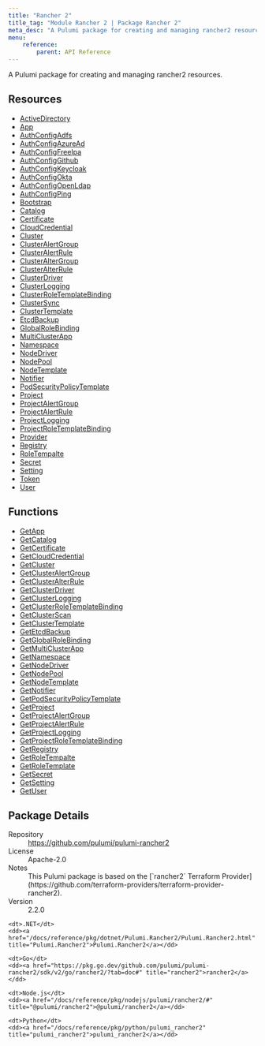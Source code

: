```yaml
---
title: "Rancher 2"
title_tag: "Module Rancher 2 | Package Rancher 2"
meta_desc: "A Pulumi package for creating and managing rancher2 resources."
menu:
    reference:
        parent: API Reference
---
```


<!-- WARNING: this file was generated by Pulumi Docs Generator. -->
<!-- Do not edit by hand unless you're certain you know what you are doing! -->

A Pulumi package for creating and managing rancher2 resources.

<h2 id="resources">Resources</h2>
<ul class="api">
    <li><a href="activedirectory" title="ActiveDirectory"><span class="symbol resource"></span>ActiveDirectory</a></li>
    <li><a href="app" title="App"><span class="symbol resource"></span>App</a></li>
    <li><a href="authconfigadfs" title="AuthConfigAdfs"><span class="symbol resource"></span>AuthConfigAdfs</a></li>
    <li><a href="authconfigazuread" title="AuthConfigAzureAd"><span class="symbol resource"></span>AuthConfigAzureAd</a></li>
    <li><a href="authconfigfreeipa" title="AuthConfigFreeIpa"><span class="symbol resource"></span>AuthConfigFreeIpa</a></li>
    <li><a href="authconfiggithub" title="AuthConfigGithub"><span class="symbol resource"></span>AuthConfigGithub</a></li>
    <li><a href="authconfigkeycloak" title="AuthConfigKeycloak"><span class="symbol resource"></span>AuthConfigKeycloak</a></li>
    <li><a href="authconfigokta" title="AuthConfigOkta"><span class="symbol resource"></span>AuthConfigOkta</a></li>
    <li><a href="authconfigopenldap" title="AuthConfigOpenLdap"><span class="symbol resource"></span>AuthConfigOpenLdap</a></li>
    <li><a href="authconfigping" title="AuthConfigPing"><span class="symbol resource"></span>AuthConfigPing</a></li>
    <li><a href="bootstrap" title="Bootstrap"><span class="symbol resource"></span>Bootstrap</a></li>
    <li><a href="catalog" title="Catalog"><span class="symbol resource"></span>Catalog</a></li>
    <li><a href="certificate" title="Certificate"><span class="symbol resource"></span>Certificate</a></li>
    <li><a href="cloudcredential" title="CloudCredential"><span class="symbol resource"></span>CloudCredential</a></li>
    <li><a href="cluster" title="Cluster"><span class="symbol resource"></span>Cluster</a></li>
    <li><a href="clusteralertgroup" title="ClusterAlertGroup"><span class="symbol resource"></span>ClusterAlertGroup</a></li>
    <li><a href="clusteralertrule" title="ClusterAlertRule"><span class="symbol resource"></span>ClusterAlertRule</a></li>
    <li><a href="clusteraltergroup" title="ClusterAlterGroup"><span class="symbol resource"></span>ClusterAlterGroup</a></li>
    <li><a href="clusteralterrule" title="ClusterAlterRule"><span class="symbol resource"></span>ClusterAlterRule</a></li>
    <li><a href="clusterdriver" title="ClusterDriver"><span class="symbol resource"></span>ClusterDriver</a></li>
    <li><a href="clusterlogging" title="ClusterLogging"><span class="symbol resource"></span>ClusterLogging</a></li>
    <li><a href="clusterroletemplatebinding" title="ClusterRoleTemplateBinding"><span class="symbol resource"></span>ClusterRoleTemplateBinding</a></li>
    <li><a href="clustersync" title="ClusterSync"><span class="symbol resource"></span>ClusterSync</a></li>
    <li><a href="clustertemplate" title="ClusterTemplate"><span class="symbol resource"></span>ClusterTemplate</a></li>
    <li><a href="etcdbackup" title="EtcdBackup"><span class="symbol resource"></span>EtcdBackup</a></li>
    <li><a href="globalrolebinding" title="GlobalRoleBinding"><span class="symbol resource"></span>GlobalRoleBinding</a></li>
    <li><a href="multiclusterapp" title="MultiClusterApp"><span class="symbol resource"></span>MultiClusterApp</a></li>
    <li><a href="namespace" title="Namespace"><span class="symbol resource"></span>Namespace</a></li>
    <li><a href="nodedriver" title="NodeDriver"><span class="symbol resource"></span>NodeDriver</a></li>
    <li><a href="nodepool" title="NodePool"><span class="symbol resource"></span>NodePool</a></li>
    <li><a href="nodetemplate" title="NodeTemplate"><span class="symbol resource"></span>NodeTemplate</a></li>
    <li><a href="notifier" title="Notifier"><span class="symbol resource"></span>Notifier</a></li>
    <li><a href="podsecuritypolicytemplate" title="PodSecurityPolicyTemplate"><span class="symbol resource"></span>PodSecurityPolicyTemplate</a></li>
    <li><a href="project" title="Project"><span class="symbol resource"></span>Project</a></li>
    <li><a href="projectalertgroup" title="ProjectAlertGroup"><span class="symbol resource"></span>ProjectAlertGroup</a></li>
    <li><a href="projectalertrule" title="ProjectAlertRule"><span class="symbol resource"></span>ProjectAlertRule</a></li>
    <li><a href="projectlogging" title="ProjectLogging"><span class="symbol resource"></span>ProjectLogging</a></li>
    <li><a href="projectroletemplatebinding" title="ProjectRoleTemplateBinding"><span class="symbol resource"></span>ProjectRoleTemplateBinding</a></li>
    <li><a href="provider" title="Provider"><span class="symbol resource"></span>Provider</a></li>
    <li><a href="registry" title="Registry"><span class="symbol resource"></span>Registry</a></li>
    <li><a href="roletempalte" title="RoleTempalte"><span class="symbol resource"></span>RoleTempalte</a></li>
    <li><a href="secret" title="Secret"><span class="symbol resource"></span>Secret</a></li>
    <li><a href="setting" title="Setting"><span class="symbol resource"></span>Setting</a></li>
    <li><a href="token" title="Token"><span class="symbol resource"></span>Token</a></li>
    <li><a href="user" title="User"><span class="symbol resource"></span>User</a></li>
</ul>

<h2 id="functions">Functions</h2>
<ul class="api">
    <li><a href="getapp" title="GetApp"><span class="symbol function"></span>GetApp</a></li>
    <li><a href="getcatalog" title="GetCatalog"><span class="symbol function"></span>GetCatalog</a></li>
    <li><a href="getcertificate" title="GetCertificate"><span class="symbol function"></span>GetCertificate</a></li>
    <li><a href="getcloudcredential" title="GetCloudCredential"><span class="symbol function"></span>GetCloudCredential</a></li>
    <li><a href="getcluster" title="GetCluster"><span class="symbol function"></span>GetCluster</a></li>
    <li><a href="getclusteralertgroup" title="GetClusterAlertGroup"><span class="symbol function"></span>GetClusterAlertGroup</a></li>
    <li><a href="getclusteralterrule" title="GetClusterAlterRule"><span class="symbol function"></span>GetClusterAlterRule</a></li>
    <li><a href="getclusterdriver" title="GetClusterDriver"><span class="symbol function"></span>GetClusterDriver</a></li>
    <li><a href="getclusterlogging" title="GetClusterLogging"><span class="symbol function"></span>GetClusterLogging</a></li>
    <li><a href="getclusterroletemplatebinding" title="GetClusterRoleTemplateBinding"><span class="symbol function"></span>GetClusterRoleTemplateBinding</a></li>
    <li><a href="getclusterscan" title="GetClusterScan"><span class="symbol function"></span>GetClusterScan</a></li>
    <li><a href="getclustertemplate" title="GetClusterTemplate"><span class="symbol function"></span>GetClusterTemplate</a></li>
    <li><a href="getetcdbackup" title="GetEtcdBackup"><span class="symbol function"></span>GetEtcdBackup</a></li>
    <li><a href="getglobalrolebinding" title="GetGlobalRoleBinding"><span class="symbol function"></span>GetGlobalRoleBinding</a></li>
    <li><a href="getmulticlusterapp" title="GetMultiClusterApp"><span class="symbol function"></span>GetMultiClusterApp</a></li>
    <li><a href="getnamespace" title="GetNamespace"><span class="symbol function"></span>GetNamespace</a></li>
    <li><a href="getnodedriver" title="GetNodeDriver"><span class="symbol function"></span>GetNodeDriver</a></li>
    <li><a href="getnodepool" title="GetNodePool"><span class="symbol function"></span>GetNodePool</a></li>
    <li><a href="getnodetemplate" title="GetNodeTemplate"><span class="symbol function"></span>GetNodeTemplate</a></li>
    <li><a href="getnotifier" title="GetNotifier"><span class="symbol function"></span>GetNotifier</a></li>
    <li><a href="getpodsecuritypolicytemplate" title="GetPodSecurityPolicyTemplate"><span class="symbol function"></span>GetPodSecurityPolicyTemplate</a></li>
    <li><a href="getproject" title="GetProject"><span class="symbol function"></span>GetProject</a></li>
    <li><a href="getprojectalertgroup" title="GetProjectAlertGroup"><span class="symbol function"></span>GetProjectAlertGroup</a></li>
    <li><a href="getprojectalertrule" title="GetProjectAlertRule"><span class="symbol function"></span>GetProjectAlertRule</a></li>
    <li><a href="getprojectlogging" title="GetProjectLogging"><span class="symbol function"></span>GetProjectLogging</a></li>
    <li><a href="getprojectroletemplatebinding" title="GetProjectRoleTemplateBinding"><span class="symbol function"></span>GetProjectRoleTemplateBinding</a></li>
    <li><a href="getregistry" title="GetRegistry"><span class="symbol function"></span>GetRegistry</a></li>
    <li><a href="getroletempalte" title="GetRoleTempalte"><span class="symbol function"></span>GetRoleTempalte</a></li>
    <li><a href="getroletemplate" title="GetRoleTemplate"><span class="symbol function"></span>GetRoleTemplate</a></li>
    <li><a href="getsecret" title="GetSecret"><span class="symbol function"></span>GetSecret</a></li>
    <li><a href="getsetting" title="GetSetting"><span class="symbol function"></span>GetSetting</a></li>
    <li><a href="getuser" title="GetUser"><span class="symbol function"></span>GetUser</a></li>
</ul>

<h2 id="package-details">Package Details</h2>
<dl class="package-details">
	<dt>Repository</dt>
	<dd><a href="https://github.com/pulumi/pulumi-rancher2">https://github.com/pulumi/pulumi-rancher2</a></dd>
	<dt>License</dt>
	<dd>Apache-2.0</dd>
	<dt>Notes</dt>
	<dd>This Pulumi package is based on the [`rancher2` Terraform Provider](https://github.com/terraform-providers/terraform-provider-rancher2).</dd>
	<dt>Version</dt>
	<dd>2.2.0</dd>
</dl>



<dl class="tabular">

    <dt>.NET</dt>
    <dd><a href="/docs/reference/pkg/dotnet/Pulumi.Rancher2/Pulumi.Rancher2.html" title="Pulumi.Rancher2">Pulumi.Rancher2</a></dd>

    <dt>Go</dt>
    <dd><a href="https://pkg.go.dev/github.com/pulumi/pulumi-rancher2/sdk/v2/go/rancher2/?tab=doc#" title="rancher2">rancher2</a></dd>

    <dt>Node.js</dt>
    <dd><a href="/docs/reference/pkg/nodejs/pulumi/rancher2/#" title="@pulumi/rancher2">@pulumi/rancher2</a></dd>

    <dt>Python</dt>
    <dd><a href="/docs/reference/pkg/python/pulumi_rancher2" title="pulumi_rancher2">pulumi_rancher2</a></dd>

</dl>

